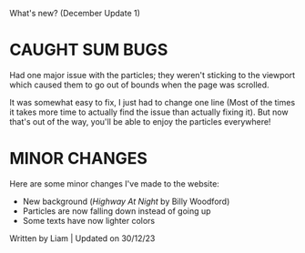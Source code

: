 What's new? (December Update 1)

# CAUGHT SUM BUGS
Had one major issue with the particles; they weren't sticking to the viewport which caused them to go out of bounds when the page was scrolled. 

It was somewhat easy to fix, I just had to change one line (Most of the times it takes more time to actually find the issue than actually fixing it). But now that's out of the way, you'll be able to enjoy the particles everywhere! 

# MINOR CHANGES
Here are some minor changes I've made to the website:
 - New background (*Highway At Night* by Billy Woodford)
 - Particles are now falling down instead of going up
 - Some texts have now lighter colors

<p class="meta-info"> Written by Liam | Updated on 30/12/23</p>